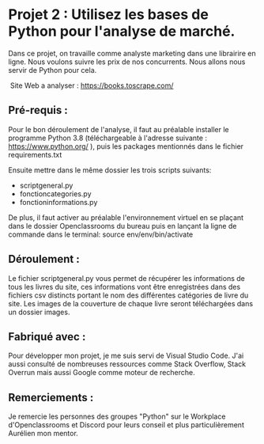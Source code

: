 # Projet 2 : Utilisez les bases de Python pour l'analyse de marché.

Dans ce projet, on travaille comme analyste marketing dans une librairire en ligne. Nous voulons suivre les prix de nos concurrents. Nous allons nous servir de Python pour cela.

​		Site Web a analyser : https://books.toscrape.com/



## Pré-requis :



Pour le bon déroulement de l'analyse, il faut au préalable installer le programme Python 3.8 (téléchargeable à l'adresse suivante : https://www.python.org/ ), puis les packages mentionnés dans le  fichier requirements.txt

Ensuite mettre dans le même dossier les trois scripts suivants:

- scriptgeneral.py
- fonctioncategories.py
- fonctioninformations.py

De plus, il faut activer au préalable l'environnement virtuel en se plaçant dans le dossier Openclassrooms du bureau puis en lançant la ligne de commande dans le terminal: source env/env/bin/activate

## Déroulement :



Le fichier scriptgeneral.py vous permet de récupérer les informations de tous les livres du site, ces informations vont être enregistrées dans des fichiers csv distincts portant le nom des différentes catégories de livre du site. Les images de la couverture de chaque livre seront téléchargées dans un dossier images.



## Fabriqué avec :



Pour développer mon projet, je me suis servi de Visual Studio Code. J'ai aussi consulté de nombreuses ressources comme Stack Overflow, Stack Overrun mais aussi Google comme moteur de recherche.



## Remerciements :



Je remercie les personnes des groupes "Python" sur le Workplace d'Openclassrooms et Discord pour leurs conseil et plus particulièrement Aurélien mon mentor.